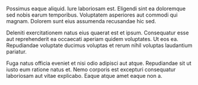 Possimus eaque aliquid. Iure laboriosam est. Eligendi sint ea doloremque sed nobis earum temporibus. Voluptatem asperiores aut commodi qui magnam. Dolorem sunt eius assumenda recusandae hic sed.
 Deleniti exercitationem natus eius quaerat est et ipsum. Consequatur esse aut reprehenderit ea occaecati aperiam quidem voluptates. Ut eos ea. Repudiandae voluptate ducimus voluptas et rerum nihil voluptas laudantium pariatur.
 Fuga natus officia eveniet et nisi odio adipisci aut atque. Repudiandae sit ut iusto eum ratione natus et. Nemo corporis est excepturi consequatur laboriosam aut vitae explicabo. Eaque atque amet eaque non a.